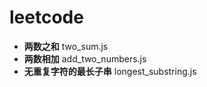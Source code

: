 # leetcode
* __两数之和__  two_sum.js
* __两数相加__  add_two_numbers.js
* __无重复字符的最长子串__  longest_substring.js